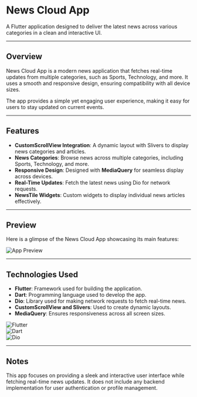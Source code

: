 # News Cloud App

A Flutter application designed to deliver the latest news across various categories in a clean and interactive UI.

---

## **Overview**

News Cloud App is a modern news application that fetches real-time updates from multiple categories, such as Sports, Technology, and more. It uses a smooth and responsive design, ensuring compatibility with all device sizes.  

The app provides a simple yet engaging user experience, making it easy for users to stay updated on current events.

---

## **Features**

- **CustomScrollView Integration**: A dynamic layout with Slivers to display news categories and articles.
- **News Categories**: Browse news across multiple categories, including Sports, Technology, and more.
- **Responsive Design**: Designed with **MediaQuery** for seamless display across devices.
- **Real-Time Updates**: Fetch the latest news using Dio for network requests.
- **NewsTile Widgets**: Custom widgets to display individual news articles effectively.

---

## **Preview**

Here is a glimpse of the News Cloud App showcasing its main features:  

![App Preview](https://raw.githubusercontent.com/moaz-abdeltawab92/News-Cloud-App/master/607shots_so.png)

---

## **Technologies Used**

- **Flutter**: Framework used for building the application.
- **Dart**: Programming language used to develop the app.
- **Dio**: Library used for making network requests to fetch real-time news.
- **CustomScrollView and Slivers**: Used to create dynamic layouts.
- **MediaQuery**: Ensures responsiveness across all screen sizes.

![Flutter](https://img.shields.io/badge/Flutter-3.10.5-blue)  
![Dart](https://img.shields.io/badge/Dart-2.20-green)  
![Dio](https://img.shields.io/badge/Dio-5.2-orange)

---

## **Notes**

This app focuses on providing a sleek and interactive user interface while fetching real-time news updates. It does not include any backend implementation for user authentication or profile management.

